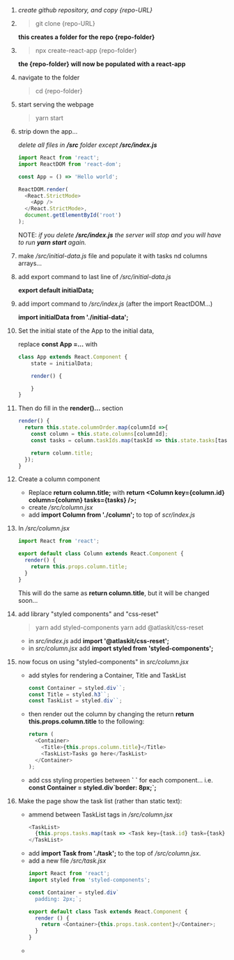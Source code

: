
1. *create github repository, and copy {repo-URL}*
2. >git clone {repo-URL}

   **this creates a folder for the repo {repo-folder}**

3. >npx create-react-app {repo-folder}

   **the {repo-folder} will now be populated with a react-app**

4. navigate to the folder
   >cd {repo-folder}
5. start serving the webpage
   >yarn start

6. strip down the app...

   *delete all files in **/src** folder except **/src/index.js***
   ```js
   import React from 'react';
   import ReactDOM from 'react-dom';

   const App = () => 'Hello world';

   ReactDOM.render(
     <React.StrictMode>
       <App />
     </React.StrictMode>,
     document.getElementById('root')
   );
   ```

   NOTE: *if you delete **/src/index.js** the server will stop and you will have to run **yarn start** again.*
7. make */src/initial-data.js* file and populate it with tasks nd columns arrays...
8. add export command to last line of */src/initial-data.js*

   **export default initialData;**

9. add import command to */src/index.js* (after the import ReactDOM...)

   **import initialData from './initial-data';**

10. Set the initial state of the App to the initial data, 

    replace **const App =...** with

    ```js
    class App extends React.Component {
        state = initialData;

        render() {

        }
    } 
    ```

11. Then do fill in the **render()...** section

    ```js
    render() {
      return this.state.columnOrder.map(columnId =>{
        const column = this.state.columns[columnId];
        const tasks = column.taskIds.map(taskId => this.state.tasks[taskId]);

        return column.title;
      });
    }
    ```

12. Create a column component 
    * Replace **return column.title;** with **return \<Column key={column.id} column={column} tasks={tasks} />;**
    * create */src/column.jsx*
    * add **import Column from './column';** to top of *scr/index.js*

13. In */src/column.jsx* 
    ```js
    import React from 'react';

    export default class Column extends React.Component {
      render() {
        return this.props.column.title;
      }
    }
    ```
    This will do the same as **return column.title**, but it will be changed soon...

14. add library "styled components" and "css-reset"
    >yarn add styled-components
    >yarn add @atlaskit/css-reset

    * in *src/index.js* add **import '@atlaskit/css-reset';**
    * in *src/column.jsx* add **import styled from 'styled-components';**

15. now focus on using "styled-components" in *src/column.jsx*
    * add styles for rendering a Container, Title and TaskList
      ```js
      const Container = styled.div``;
      const Title = styled.h3``;
      const TaskList = styled.div``;
      ```
    * then render out the column by changing the return **return this.props.column.title** to the following:
      ```js
      return (
        <Container>
          <Title>{this.props.column.title}</Title>
          <TaskList>Tasks go here</TaskList>
        </Container>
      );
      ```
    * add css styling properties between **\` \`** for each component... i.e. **const Container = styled.div\`border: 8px;`;**

16. Make the page show the task list (rather than static text):
    * ammend between TaskList tags in */src/column.jsx* 
      ```js
      <TaskList>
        {this.props.tasks.map(task => <Task key={task.id} task={task} />)}
      </TaskList>
      ```
    * add **import Task from './task';** to the top of */src/column.jsx*.
    * add a new file */src/task.jsx*
      ```js
      import React from 'react';
      import styled from 'styled-components';

      const Container = styled.div`
        padding: 2px;`;

      export default class Task extends React.Component {
        render () {
          return <Container>{this.props.task.content}</Container>;
        }
      }
      ```
    * 